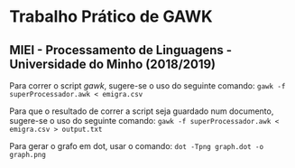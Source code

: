 # Trabalho Prático de GAWK
## MIEI - Processamento de Linguagens - Universidade do Minho (2018/2019)

Para correr o script *gawk*, sugere-se o uso do seguinte comando:
`gawk -f superProcessador.awk < emigra.csv`

Para que o resultado de correr a script seja guardado num documento,
sugere-se o uso do seguinte comando:
`gawk -f superProcessador.awk < emigra.csv > output.txt`

Para gerar o grafo em dot, usar o comando:
`dot -Tpng graph.dot -o graph.png`
